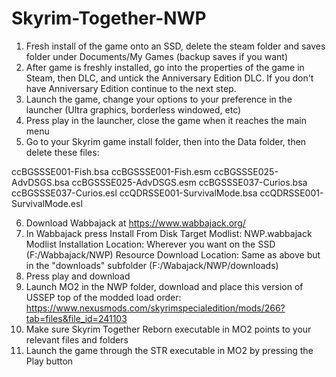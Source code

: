 # Skyrim-Together-NWP
1. Fresh install of the game onto an SSD, delete the steam folder and saves folder under Documents/My Games (backup saves if you want)
2. After game is freshly installed, go into the properties of the game in Steam, then DLC, and untick the Anniversary Edition DLC. If you don't have Anniversary Edition continue to the next step.
3. Launch the game, change your options to your preference in the launcher (Ultra graphics, borderless windowed, etc)
4. Press play in the launcher, close the game when it reaches the main menu
5. Go to your Skyrim game install folder, then into the Data folder, then delete these files:

ccBGSSSE001-Fish.bsa
ccBGSSSE001-Fish.esm
ccBGSSSE025-AdvDSGS.bsa
ccBGSSSE025-AdvDSGS.esm
ccBGSSSE037-Curios.bsa
ccBGSSSE037-Curios.esl
ccQDRSSE001-SurvivalMode.bsa
ccQDRSSE001-SurvivalMode.esl

6. Download Wabbajack at https://www.wabbajack.org/
7. In Wabbajack press Install From Disk
Target Modlist: NWP.wabbajack
Modlist Installation Location: Wherever you want on the SSD (F:/Wabbajack/NWP)
Resource Download Location: Same as above but in the "downloads" subfolder (F:/Wabajack/NWP/downloads)
8. Press play and download
9. Launch MO2 in the NWP folder, download and place this version of USSEP top of the modded load order:
https://www.nexusmods.com/skyrimspecialedition/mods/266?tab=files&file_id=241103
10. Make sure Skyrim Together Reborn executable in MO2 points to your relevant files and folders
11. Launch the game through the STR executable in MO2 by pressing the Play button
